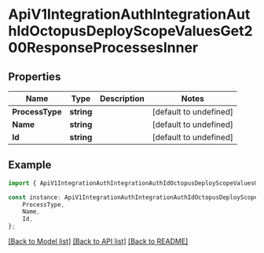 # ApiV1IntegrationAuthIntegrationAuthIdOctopusDeployScopeValuesGet200ResponseProcessesInner


## Properties

Name | Type | Description | Notes
------------ | ------------- | ------------- | -------------
**ProcessType** | **string** |  | [default to undefined]
**Name** | **string** |  | [default to undefined]
**Id** | **string** |  | [default to undefined]

## Example

```typescript
import { ApiV1IntegrationAuthIntegrationAuthIdOctopusDeployScopeValuesGet200ResponseProcessesInner } from './api';

const instance: ApiV1IntegrationAuthIntegrationAuthIdOctopusDeployScopeValuesGet200ResponseProcessesInner = {
    ProcessType,
    Name,
    Id,
};
```

[[Back to Model list]](../README.md#documentation-for-models) [[Back to API list]](../README.md#documentation-for-api-endpoints) [[Back to README]](../README.md)
